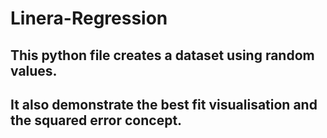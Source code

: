 # Linera-Regression
## This python file creates a dataset using random values.
## It also demonstrate the best fit visualisation and the squared error concept.
